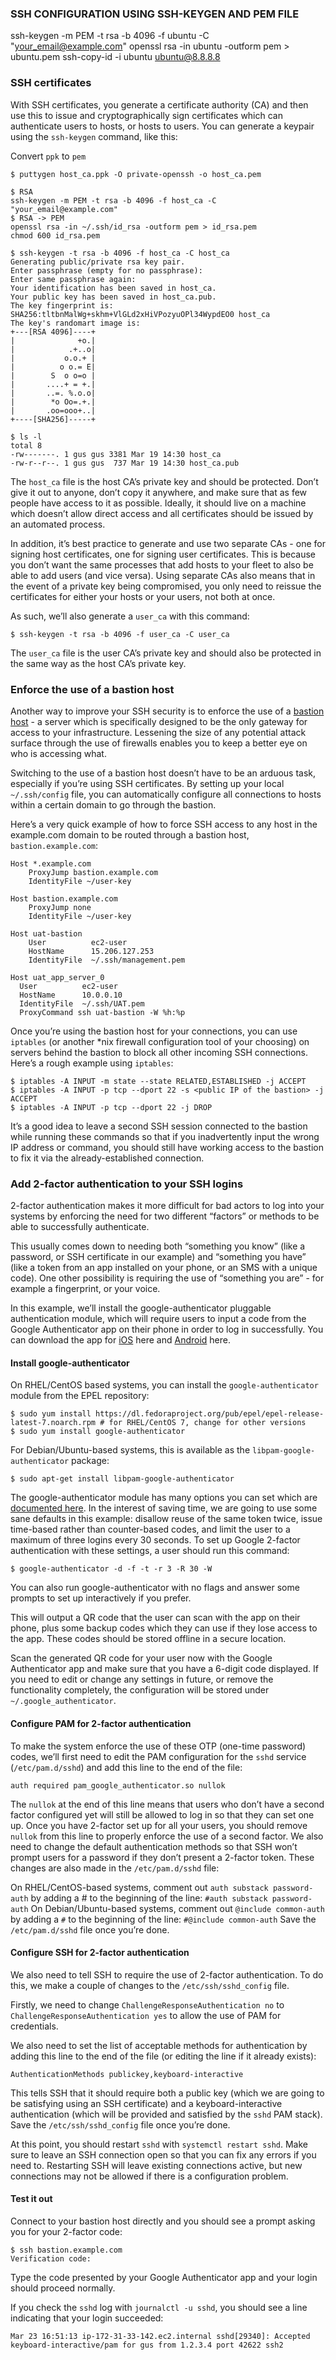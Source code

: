 ### SSH CONFIGURATION USING SSH-KEYGEN AND PEM FILE 
ssh-keygen -m PEM -t rsa -b 4096 -f ubuntu -C "your_email@example.com"
openssl rsa -in ubuntu -outform pem > ubuntu.pem
ssh-copy-id -i ubuntu ubuntu@8.8.8.8





### SSH certificates
With SSH certificates, you generate a certificate authority (CA) and then use this to issue and cryptographically sign certificates 
which can authenticate users to hosts, or hosts to users. You can generate a keypair using the ```ssh-keygen``` command, like this:

Convert ```ppk``` to ```pem```
```shell
$ puttygen host_ca.ppk -O private-openssh -o host_ca.pem
```
```
$ RSA
ssh-keygen -m PEM -t rsa -b 4096 -f host_ca -C "your_email@example.com"
$ RSA -> PEM
openssl rsa -in ~/.ssh/id_rsa -outform pem > id_rsa.pem
chmod 600 id_rsa.pem
```
```shell
$ ssh-keygen -t rsa -b 4096 -f host_ca -C host_ca
Generating public/private rsa key pair.
Enter passphrase (empty for no passphrase): 
Enter same passphrase again: 
Your identification has been saved in host_ca.
Your public key has been saved in host_ca.pub.
The key fingerprint is:
SHA256:tltbnMalWg+skhm+VlGLd2xHiVPozyuOPl34WypdEO0 host_ca
The key's randomart image is:
+---[RSA 4096]----+
|              +o.|
|            .+..o|
|           o.o.+ |
|          o o.= E|
|        S  o o=o |
|       ....+ = +.|
|       ..=. %.o.o|
|        *o Oo=.+.|
|       .oo=ooo+..|
+----[SHA256]-----+

$ ls -l
total 8
-rw-------. 1 gus gus 3381 Mar 19 14:30 host_ca
-rw-r--r--. 1 gus gus  737 Mar 19 14:30 host_ca.pub
```
The ```host_ca``` file is the host CA’s private key and should be protected. Don’t give it out to anyone, don’t copy it anywhere, and make sure that as few people have access to it as possible. Ideally, it should live on a machine which doesn’t allow direct access and all certificates should be issued by an automated process.

In addition, it’s best practice to generate and use two separate CAs - one for signing host certificates, one for signing user certificates. This is because you don’t want the same processes that add hosts to your fleet to also be able to add users (and vice versa). Using separate CAs also means that in the event of a private key being compromised, you only need to reissue the certificates for either your hosts or your users, not both at once.

As such, we’ll also generate a ```user_ca``` with this command:
```
$ ssh-keygen -t rsa -b 4096 -f user_ca -C user_ca
```
The ```user_ca``` file is the user CA’s private key and should also be protected in the same way as the host CA’s private key.

### Enforce the use of a bastion host
Another way to improve your SSH security is to enforce the use of a [bastion host](https://en.wikipedia.org/wiki/Bastion_host) - a server which is specifically designed to be the only gateway for access to your infrastructure. Lessening the size of any potential attack surface through the use of firewalls enables you to keep a better eye on who is accessing what.

Switching to the use of a bastion host doesn’t have to be an arduous task, especially if you’re using SSH certificates. By setting up your local ```~/.ssh/config``` file, you can automatically configure all connections to hosts within a certain domain to go through the bastion.

Here’s a very quick example of how to force SSH access to any host in the example.com domain to be routed through a bastion host, ```bastion.example.com```:
```
Host *.example.com
    ProxyJump bastion.example.com
    IdentityFile ~/user-key

Host bastion.example.com
    ProxyJump none
    IdentityFile ~/user-key

Host uat-bastion
    User          ec2-user
    HostName      15.206.127.253
    IdentityFile  ~/.ssh/management.pem
    
Host uat_app_server_0
  User          ec2-user
  HostName      10.0.0.10
  IdentityFile  ~/.ssh/UAT.pem
  ProxyCommand ssh uat-bastion -W %h:%p
```
Once you’re using the bastion host for your connections, you can use ```iptables``` (or another *nix firewall configuration tool of your choosing) on servers behind the bastion to block all other incoming SSH connections. Here’s a rough example using ```iptables```:
```
$ iptables -A INPUT -m state --state RELATED,ESTABLISHED -j ACCEPT
$ iptables -A INPUT -p tcp --dport 22 -s <public IP of the bastion> -j ACCEPT
$ iptables -A INPUT -p tcp --dport 22 -j DROP
```
It’s a good idea to leave a second SSH session connected to the bastion while running these commands so that if you inadvertently input the wrong IP address or command, you should still have working access to the bastion to fix it via the already-established connection.

### Add 2-factor authentication to your SSH logins
2-factor authentication makes it more difficult for bad actors to log into your systems by enforcing the need for two different “factors” or methods to be able to successfully authenticate.

This usually comes down to needing both “something you know” (like a password, or SSH certificate in our example) and “something you have” (like a token from an app installed on your phone, or an SMS with a unique code). One other possibility is requiring the use of “something you are” - for example a fingerprint, or your voice.

In this example, we’ll install the google-authenticator pluggable authentication module, which will require users to input a code from the Google Authenticator app on their phone in order to log in successfully. You can download the app for [iOS](https://apps.apple.com/us/app/google-authenticator/id388497605) here and [Android](https://play.google.com/store/apps/details?id=com.google.android.apps.authenticator2) here.

#### Install google-authenticator
On RHEL/CentOS based systems, you can install the ```google-authenticator``` module from the EPEL repository:
```
$ sudo yum install https://dl.fedoraproject.org/pub/epel/epel-release-latest-7.noarch.rpm # for RHEL/CentOS 7, change for other versions
$ sudo yum install google-authenticator
```
For Debian/Ubuntu-based systems, this is available as the ```libpam-google-authenticator``` package:
```
$ sudo apt-get install libpam-google-authenticator
```
The google-authenticator module has many options you can set which are [documented here](https://github.com/google/google-authenticator-libpam/blob/master/man/google-authenticator.1.md). In the interest of saving time, we are going to use some sane defaults in this example: disallow reuse of the same token twice, issue time-based rather than counter-based codes, and limit the user to a maximum of three logins every 30 seconds. To set up Google 2-factor authentication with these settings, a user should run this command:
```
$ google-authenticator -d -f -t -r 3 -R 30 -W
```
You can also run google-authenticator with no flags and answer some prompts to set up interactively if you prefer.

This will output a QR code that the user can scan with the app on their phone, plus some backup codes which they can use if they lose access to the app. These codes should be stored offline in a secure location.

Scan the generated QR code for your user now with the Google Authenticator app and make sure that you have a 6-digit code displayed. If you need to edit or change any settings in future, or remove the functionality completely, the configuration will be stored under ```~/.google_authenticator```.

#### Configure PAM for 2-factor authentication
To make the system enforce the use of these OTP (one-time password) codes, we’ll first need to edit the PAM configuration for the ```sshd``` service (```/etc/pam.d/sshd```) and add this line to the end of the file:
```
auth required pam_google_authenticator.so nullok
```
The ```nullok``` at the end of this line means that users who don’t have a second factor configured yet will still be allowed to log in so that they can set one up. Once you have 2-factor set up for all your users, you should remove ```nullok``` from this line to properly enforce the use of a second factor.
We also need to change the default authentication methods so that SSH won’t prompt users for a password if they don’t present a 2-factor token. These changes are also made in the ```/etc/pam.d/sshd``` file:

On RHEL/CentOS-based systems, comment out ```auth substack password-auth``` by adding a # to the beginning of the line: ```#auth substack password-auth```
On Debian/Ubuntu-based systems, comment out ```@include common-auth``` by adding a ```#``` to the beginning of the line: ```#@include common-auth```
Save the ```/etc/pam.d/sshd``` file once you’re done.

#### Configure SSH for 2-factor authentication
We also need to tell SSH to require the use of 2-factor authentication. To do this, we make a couple of changes to the ```/etc/ssh/sshd_config``` file.

Firstly, we need to change ```ChallengeResponseAuthentication no``` to ```ChallengeResponseAuthentication yes``` to allow the use of PAM for credentials.

We also need to set the list of acceptable methods for authentication by adding this line to the end of the file (or editing the line if it already exists):
```
AuthenticationMethods publickey,keyboard-interactive
```
This tells SSH that it should require both a public key (which we are going to be satisfying using an SSH certificate) and a keyboard-interactive authentication (which will be provided and satisfied by the ```sshd``` PAM stack). Save the ```/etc/ssh/sshd_config``` file once you’re done.

At this point, you should restart ```sshd``` with ```systemctl restart sshd```. Make sure to leave an SSH connection open so that you can fix any errors if you need to. Restarting SSH will leave existing connections active, but new connections may not be allowed if there is a configuration problem.

#### Test it out
Connect to your bastion host directly and you should see a prompt asking you for your 2-factor code:
```
$ ssh bastion.example.com
Verification code: 
```
Type the code presented by your Google Authenticator app and your login should proceed normally.

If you check the ```sshd``` log with ```journalctl -u sshd```, you should see a line indicating that your login succeeded:
```
Mar 23 16:51:13 ip-172-31-33-142.ec2.internal sshd[29340]: Accepted keyboard-interactive/pam for gus from 1.2.3.4 port 42622 ssh2
```

